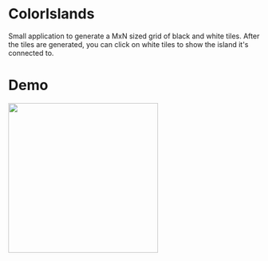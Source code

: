 # ColorIslands
Small application to generate a MxN sized grid of black and white tiles. After the tiles are generated, you can click on white tiles to show the island it's connected to.

# Demo
<img src=https://user-images.githubusercontent.com/37652117/204991678-3b6c116c-1750-4752-a1d7-a847fdb7ea05.gif width=300>
